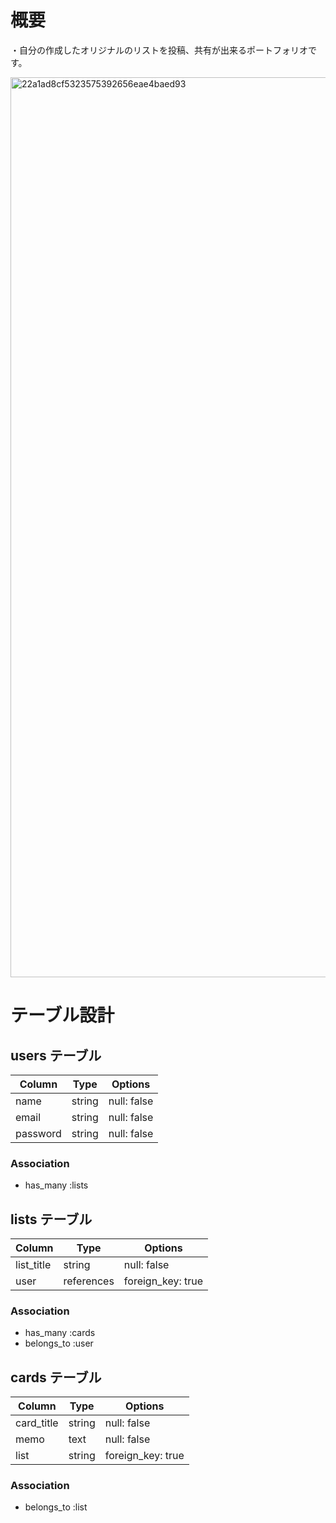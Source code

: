 # 概要
・自分の作成したオリジナルのリストを投稿、共有が出来るポートフォリオです。

<img width="1440" alt="22a1ad8cf5323575392656eae4baed93" src="https://user-images.githubusercontent.com/72590314/103540584-49edeb00-4edd-11eb-8d91-f4db803045f0.png">


# テーブル設計

## users テーブル

| Column   | Type   | Options     |
| -------- | ------ | ----------- |
| name     | string | null: false |
| email    | string | null: false |
| password | string | null: false |

### Association

* has_many :lists



## lists テーブル

| Column     | Type       | Options           |
| ---------- | ---------- | ----------------- |
| list_title | string     | null: false       |
| user       | references | foreign_key: true |

### Association

* has_many :cards
* belongs_to :user



## cards テーブル

| Column     | Type   | Options           |
| ---------  | ------ | ----------------- |
| card_title | string | null: false       |
| memo       | text   | null: false       |
| list       | string | foreign_key: true |

### Association

* belongs_to :list



